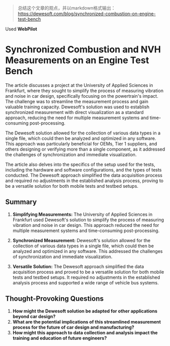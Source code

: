 > 总结这个文章的观点，并以markdown格式输出： https://dewesoft.com/blog/synchronized-combustion-on-engine-test-bench

Used **WebPilot**

Synchronized Combustion and NVH Measurements on an Engine Test Bench
====================================================================

The article discusses a project at the University of Applied Sciences in Frankfurt, where they sought to simplify the process of measuring vibration and noise in car design, specifically focusing on the powertrain's impact. The challenge was to streamline the measurement process and gain valuable training capacity. Dewesoft's solution was used to establish synchronized measurement with direct visualization as a standard approach, reducing the need for multiple measurement systems and time-consuming post-processing.

The Dewesoft solution allowed for the collection of various data types in a single file, which could then be analyzed and optimized in any software. This approach was particularly beneficial for OEMs, Tier 1 suppliers, and others designing or verifying more than a single component, as it addressed the challenges of synchronization and immediate visualization.

The article also delves into the specifics of the setup used for the tests, including the hardware and software configurations, and the types of tests conducted. The Dewesoft approach simplified the data acquisition process and required no adjustments in the established analysis process, proving to be a versatile solution for both mobile tests and testbed setups.

Summary
-------

1.  **Simplifying Measurements:** The University of Applied Sciences in Frankfurt used Dewesoft's solution to simplify the process of measuring vibration and noise in car design. This approach reduced the need for multiple measurement systems and time-consuming post-processing.
    
2.  **Synchronized Measurement:** Dewesoft's solution allowed for the collection of various data types in a single file, which could then be analyzed and optimized in any software. This addressed the challenges of synchronization and immediate visualization.
    
3.  **Versatile Solution:** The Dewesoft approach simplified the data acquisition process and proved to be a versatile solution for both mobile tests and testbed setups. It required no adjustments in the established analysis process and supported a wide range of vehicle bus systems.
    

Thought-Provoking Questions
---------------------------

1.  **How might the Dewesoft solution be adapted for other applications beyond car design?**
2.  **What are the potential implications of this streamlined measurement process for the future of car design and manufacturing?**
3.  **How might this approach to data collection and analysis impact the training and education of future engineers?**